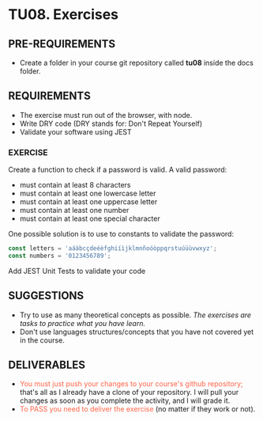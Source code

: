 # TU08. Exercises

## PRE-REQUIREMENTS

- Create a folder in your course git repository called **tu08** inside the docs folder.

## REQUIREMENTS

- The exercise must run out of the browser, with node.
- Write DRY code (DRY stands for: Don't Repeat Yourself)
- Validate your software using JEST

### EXERCISE

Create a function to check if a password is valid. A valid password:

- must contain at least 8 characters
- must contain at least one lowercase letter
- must contain at least one uppercase letter
- must contain at least one number
- must contain at least one special character

One possible solution is to use to constants to validate the password:

```js
const letters = 'aáàbcçdeéèfghiíìjklmnñoóòppqrstuúüùvwxyz';
const numbers = '0123456789';
```

Add JEST Unit Tests to validate your code

## SUGGESTIONS

- Try to use as many theoretical concepts as possible. *The exercises are tasks to practice what you have learn.*
- Don't use languages structures/concepts that you have not covered yet in the course.

## DELIVERABLES

- <span style="color: tomato;">You must just push your changes to your course's github repository;</span> that's all as I already have a clone of your repository. I will pull your changes as soon as you complete the activity, and I will grade it.
- <span style="color: tomato;">To PASS you need to deliver the exercise</span> (no matter if they work or not).
